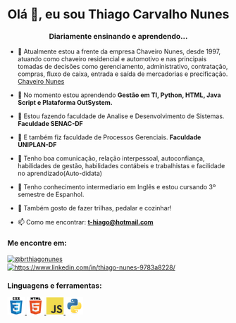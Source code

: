 <h1 align="center">Olá 👋, eu sou Thiago Carvalho Nunes</h1>
<h3 align="center">Diariamente ensinando e aprendendo...</h3>

- 🔭 Atualmente estou a frente da empresa Chaveiro Nunes, desde 1997, atuando como chaveiro residencial e automotivo e nas principais tomadas de decisões como gerenciamento, administrativo, contratação, compras, fluxo de caixa, entrada e saída de mercadorias e precificação. [Chaveiro Nunes](www.chaveironunesdf.com.br)

- 🌱 No momento estou aprendendo **Gestão em TI, Python, HTML, Java Script e Plataforma OutSystem.**

- 🌱 Estou fazendo faculdade de Analise e Desenvolvimento de Sistemas. **Faculdade SENAC-DF**

- 🌱 E também fiz faculdade de Processos Gerenciais. **Faculdade UNIPLAN-DF**

- 🌱 Tenho boa comunicação, relação interpessoal, autoconfiança, habilidades de gestão, habilidades contábeis e trabalhistas e facilidade no aprendizado(Auto-didata)

- 🌱 Tenho conhecimento intermediario em Inglês e estou cursando 3º semestre de Espanhol.

- 🌱 Também gosto de fazer trilhas, pedalar e cozinhar! <i class='far fa-grin-alt'></i>

- 📫 Como me encontrar: **t-hiago@hotmail.com**

<h3 align="left">Me encontre em:</h3>
<p align="left">
<a href="https://dev.to/@brthiagonunes" target="blank"><img align="center" src="https://raw.githubusercontent.com/rahuldkjain/github-profile-readme-generator/master/src/images/icons/Social/devto.svg" alt="@brthiagonunes" height="30" width="40" /></a>
<a href="https://linkedin.com/in/https://www.linkedin.com/in/thiago-nunes-9783a8228/" target="blank"><img align="center" src="https://raw.githubusercontent.com/rahuldkjain/github-profile-readme-generator/master/src/images/icons/Social/linked-in-alt.svg" alt="https://www.linkedin.com/in/thiago-nunes-9783a8228/" height="30" width="40" /></a>
</p>

<h3 align="left">Linguagens e ferramentas:</h3>
<p align="left"> <a href="https://www.w3schools.com/css/" target="_blank" rel="noreferrer"> <img src="https://raw.githubusercontent.com/devicons/devicon/master/icons/css3/css3-original-wordmark.svg" alt="css3" width="40" height="40"/> </a> <a href="https://www.w3.org/html/" target="_blank" rel="noreferrer"> <img src="https://raw.githubusercontent.com/devicons/devicon/master/icons/html5/html5-original-wordmark.svg" alt="html5" width="40" height="40"/> </a> <a href="https://developer.mozilla.org/en-US/docs/Web/JavaScript" target="_blank" rel="noreferrer"> <img src="https://raw.githubusercontent.com/devicons/devicon/master/icons/javascript/javascript-original.svg" alt="javascript" width="40" height="40"/> </a> <a href="https://www.python.org" target="_blank" rel="noreferrer"> <img src="https://raw.githubusercontent.com/devicons/devicon/master/icons/python/python-original.svg" alt="python" width="40" height="40"/> </a> </p>
